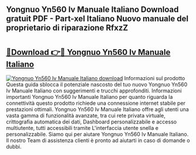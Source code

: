 ## Yongnuo Yn560 Iv Manuale Italiano Download gratuit PDF - Part-xeI Italiano Nuovo manuale del proprietario di riparazione RfxzZ

# <h2><a href="http://dffoong.blite.top/?on=Yongnuo+Yn560+Iv+Manuale+Italiano">🔗Download 👉🔴 Yongnuo Yn560 Iv Manuale Italiano</a></h2>

[![Yongnuo Yn560 Iv Manuale Italiano download](https://i.imgur.com/lujVjoI.png)](http://dffoong.blite.top/?on=Yongnuo+Yn560+Iv+Manuale+Italiano)
Informazioni sul prodotto Questa guida sblocca il potenziale nascosto del tuo nuovo Yongnuo Yn560 Iv Manuale Italiano con suggerimenti e trucchi approfonditi. Informazioni importanti Yongnuo Yn560 Iv Manuale Italiano per quanto riguarda la connettività questo prodotto richiede una connessione internet stabile per prestazioni ottimali. Yongnuo Yn560 Iv Manuale Italiano offre agli utenti una vasta gamma di funzionalità avanzate, tra cui rete privata virtuale, crittografia automatica dei dati, Dashboard personalizzabile e accesso multiutente, tutti accessibili tramite L'interfaccia utente snella e personalizzabile. Siamo qui per aiutare Yongnuo Yn560 Iv Manuale Italiano. Il nostro Team di assistenza clienti è pronto ad aiutarti in caso di domande o dubbi.
